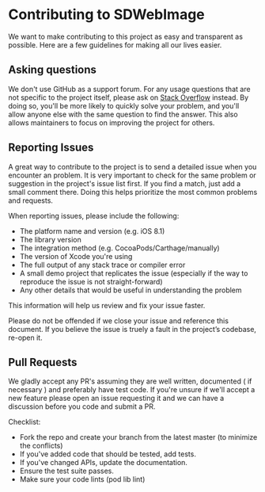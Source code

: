 # Contributing to SDWebImage

We want to make contributing to this project as easy and transparent as possible. Here are a few guidelines for making all our lives easier.

## Asking questions

We don't use GitHub as a support forum. For any usage questions that are not specific to the project itself, please ask on [Stack Overflow](https://stackoverflow.com/) instead. By doing so, you'll be more likely to quickly solve your problem, and you'll allow anyone else with the same question to find the answer. This also allows maintainers to focus on improving the project for others.

## Reporting Issues

A great way to contribute to the project is to send a detailed issue when you encounter an problem.
It is very important to check for the same problem or suggestion in the project's issue list first. If you find a match, just add a small comment there. 
Doing this helps prioritize the most common problems and requests.

When reporting issues, please include the following:

- The platform name and version (e.g. iOS 8.1)
- The library version
- The integration method (e.g. CocoaPods/Carthage/manually)
- The version of Xcode you're using
- The full output of any stack trace or compiler error
- A small demo project that replicates the issue (especially if the way to reproduce the issue is not straight-forward)
- Any other details that would be useful in understanding the problem

This information will help us review and fix your issue faster.


Please do not be offended if we close your issue and reference this document. 
If you believe the issue is truely a fault in the project’s codebase, re-open it.

## Pull Requests

We gladly accept any PR's assuming they are well written, documented ( if necessary ) and preferably have test code. 
If you're unsure if we'll accept a new feature please open an issue requesting it and we can have a discussion before you code and submit a PR.

Checklist:
- Fork the repo and create your branch from the latest master (to minimize the conflicts)
- If you've added code that should be tested, add tests.
- If you've changed APIs, update the documentation.
- Ensure the test suite passes.
- Make sure your code lints (pod lib lint)

